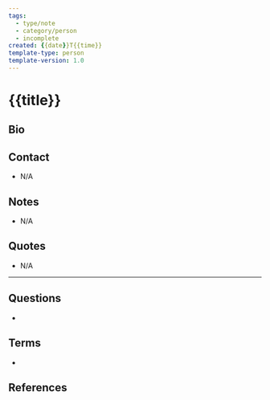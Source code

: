 ```yaml
---
tags:
  - type/note
  - category/person
  - incomplete
created: {{date}}T{{time}}
template-type: person
template-version: 1.0
---
```


# {{title}}

##  Bio
<!-- Short biography of the AUTHOR -->

## Contact
<!-- List various contact details -->
- N/A


## Notes
<!-- The main content of my thoughts really -->
- N/A


## Quotes
<!-- Notable quotes with reference to their page or location -->
- N/A

---
## Questions
<!-- What remains for you to consider? --> 
- 

## Terms
<!-- Links to definition pages -->
- 

## References
<!-- Links to pages not referenced in the content -->

